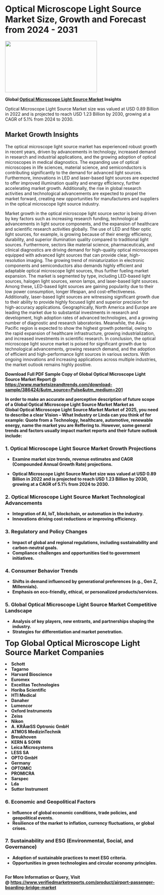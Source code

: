 <H1>Optical Microscope Light Source Market Size, Growth and Forecast from 2024 - 2031</H1><img class="aligncenter size-medium wp-image-584254" src="https://thirdeyenews.in/wp-content/uploads/2024/09/Global-Market-Research-300x168.jpeg" alt="" width="300" height="168" /><p><strong>Global&nbsp;<a href="https://www.marketsizeandtrends.com/download-sample/386424/&amp;utm_source=Pulse&amp;utm_medium=201">Optical Microscope Light Source Market</a> Insights</strong></p><p>Optical Microscope Light Source Market size was valued at USD 0.89 Billion in 2022 and is projected to reach USD 1.23 Billion by 2030, growing at a CAGR of 5.1% from 2024 to 2030.</p><p><h2>Market Growth Insights</h2> <p>The optical microscope light source market has experienced robust growth in recent years, driven by advancements in technology, increased demand in research and industrial applications, and the growing adoption of optical microscopes in medical diagnostics. The expanding use of optical microscopes in life sciences, material science, and semiconductors is contributing significantly to the demand for advanced light sources. Furthermore, innovations in LED and laser-based light sources are expected to offer improved illumination quality and energy efficiency, further accelerating market growth. Additionally, the rise in global research activities and technological advancements are expected to propel the market forward, creating new opportunities for manufacturers and suppliers in the optical microscope light source industry.</p> <p><strong></strong></p> <p>Market growth in the optical microscope light source sector is being driven by key factors such as increasing research funding, technological advancements in light source components, and the expansion of healthcare and scientific research activities globally. The use of LED and fiber optic light sources, for example, is growing because of their energy efficiency, durability, and superior illumination quality compared to traditional light sources. Furthermore, sectors like material science, pharmaceuticals, and clinical diagnostics are driving demand for high-quality optical microscopes equipped with advanced light sources that can provide clear, high-resolution imaging. The growing trend of miniaturization in electronic components and semiconductors also demands highly efficient and adaptable optical microscope light sources, thus further fueling market expansion. The market is segmented by type, including LED-based light sources, halogen light sources, xenon lamps, and laser-based light sources. Among these, LED-based light sources are gaining popularity due to their low power consumption, longer lifespan, and cost-effectiveness. Additionally, laser-based light sources are witnessing significant growth due to their ability to provide highly focused light and superior precision for high-accuracy applications. Geographically, North America and Europe are leading the market due to substantial investments in research and development, high adoption rates of advanced technologies, and a growing number of diagnostic and research laboratories. Meanwhile, the Asia-Pacific region is expected to show the highest growth potential, owing to the rapid expansion of healthcare infrastructure, growing industrialization, and increased investments in scientific research. In conclusion, the optical microscope light source market is poised for significant growth due to technological advancements, growing research demand, and the adoption of efficient and high-performance light sources in various sectors. With ongoing innovations and increasing applications across multiple industries, the market outlook remains highly positive. <p><strong></p><p><span class=""><strong>Download Full PDF Sample Copy of Global Optical Microscope Light Source Market Report</strong> @ <a href="https://www.marketsizeandtrends.com/download-sample/386424/&amp;utm_source=Pulse&amp;utm_medium=201" target="_blank">https://www.marketsizeandtrends.com/download-sample/386424/&amp;utm_source=Pulse&amp;utm_medium=201</a></span></p><p>In order to make an accurate and perceptive description of future scope of a Global&nbsp;Optical Microscope Light Source Market Market as Global&nbsp;Optical Microscope Light Source Market Market of 2025, you need to describe a clear Vision &ndash; What Industry or Linda can you think of for example: Quote from a Technology, healthcare, automotive, renewable energy, name the market you are Reffering to. However, some general trends and factors usually impact market reports and their future outlook include:</p><h3>1.&nbsp;<strong>Optical Microscope Light Source Market Growth Projections</strong></h3><ul><li>Examine market size trends, revenue estimates and CAGR (Compounded Annual Growth Rate) projections.</li><li><p>Optical Microscope Light Source Market size was valued at USD 0.89 Billion in 2022 and is projected to reach USD 1.23 Billion by 2030, growing at a CAGR of 5.1% from 2024 to 2030.</p></li></ul><h3>2.&nbsp;<strong>Optical Microscope Light Source Market Technological Advancements</strong></h3><ul><li>Integration of AI, IoT, blockchain, or automation in the industry.</li><li>Innovations driving cost reductions or improving efficiency.</li></ul><h3>3.&nbsp;<strong>Regulatory and Policy Changes</strong></h3><ul><li>Impact of global and regional regulations, including sustainability and carbon-neutral goals.</li><li>Compliance challenges and opportunities tied to government initiatives.</li></ul><h3>4.&nbsp;<strong>Consumer Behavior Trends</strong></h3><ul><li>Shifts in demand influenced by generational preferences (e.g., Gen Z, Millennials).</li><li>Emphasis on eco-friendly, ethical, or personalized products/services.</li></ul><h3>5.&nbsp;<strong>Global Optical Microscope Light Source Market Competitive Landscape</strong></h3><ul><li>Analysis of key players, new entrants, and partnerships shaping the industry.</li><li>Strategies for differentiation and market penetration.</li></ul><p data-pm-slice="1 1 []"><span style="color: inherit; font-family: inherit; font-size: 25px;">Top Global Optical Microscope Light Source Market Companies</span></p><div class="" data-test-id=""><p><li>Schott</li><li> Tagarno</li><li> Harvard Bioscience</li><li> Euromex</li><li> Excelitas Technologies</li><li> Horiba Scientific</li><li> HTI Medical</li><li> Danaher</li><li> Lumencor</li><li> Oxford Instruments</li><li> Zeiss</li><li> Nikon</li><li> A. KRÃœSS Optronic GmbH</li><li> ATMOS MedizinTechnik</li><li> Breukhoven</li><li> KERN & SOHN</li><li> Leica Microsystems</li><li> LESS SA</li><li> OPTO GmbH</li><li> Germany</li><li> OPTOMIC</li><li> PROMICRA</li><li> Sarspec</li><li> Lda</li><li> Sutter Instrument</li></p></div><h3>6.&nbsp;<strong>Economic and Geopolitical Factors</strong></h3><ul><li>Influence of global economic conditions, trade policies, and geopolitical events.</li><li>Resilience of the market to inflation, currency fluctuations, or global crises.</li></ul><h3>7.&nbsp;<strong>Sustainability and ESG (Environmental, Social, and Governance)</strong></h3><ul><li>Adoption of sustainable practices to meet ESG criteria.</li><li>Opportunities in green technologies and circular economy principles.</li></ul><h2><strong style="font-size: 14px;">For More Information or Query, Visit @&nbsp;</strong><a style="background-color: #ffffff; font-size: 14px;" href="https://www.marketsizeandtrends.com/report/optical-microscope-light-source-market/" target="_blank">https://www.verifiedmarketreports.com/product/airport-passenger-boarding-bridge-market</a></h2>
